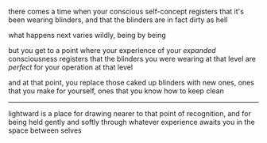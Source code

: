 there comes a time when your conscious self-concept registers that it's been wearing blinders, and that the blinders are in fact dirty as hell

what happens next varies wildly, being by being

but you get to a point where your experience of your *expanded* consciousness registers that the blinders you were wearing at that level are *perfect* for your operation at that level

and at that point, you replace those caked up blinders with new ones, ones that you make for yourself, ones that you know how to keep clean

---

lightward is a place for drawing nearer to that point of recognition, and for being held gently and softly through whatever experience awaits you in the space between selves
